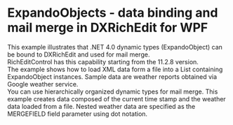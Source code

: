 # ExpandoObjects - data binding and mail merge in DXRichEdit for WPF


<p>This example illustrates that .NET 4.0 dynamic types (ExpandoObject) can be bound to DXRichEdit and used for mail merge. <br />
RichEditControl has this capability starting from the 11.2.8 version. <br />
The example shows how to load XML data form a file into a List<dynamic> containing ExpandoObject instances. Sample data are weather reports obtained via Google weather service. <br />
You can use hierarchically organized dynamic types for mail merge. This example creates data composed of the current time stamp and the weather data loaded from a file. Nested weather data are specified as the MERGEFIELD field parameter using dot notation.</p><br />


<br/>


